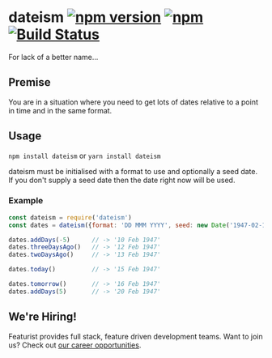 # dateism [![npm version](https://img.shields.io/npm/v/dateism.svg)](https://www.npmjs.com/package/dateism) [![npm](https://img.shields.io/npm/dm/dateism.svg)](https://www.npmjs.com/package/dateism) [![Build Status](https://travis-ci.org/featurist/dateism.svg?branch=master)](https://travis-ci.org/featurist/dateism)

For lack of a better name...

## Premise

You are in a situation where you need to get lots of dates relative to a point in time and in the same format.

## Usage

`npm install dateism` or `yarn install dateism`


dateism must be initialised with a format to use and optionally a seed date. If you don't supply a seed date then the date right now will be used.

### Example

```js
const dateism = require('dateism')
const dates = dateism({format: 'DD MMM YYYY', seed: new Date('1947-02-15')})

dates.addDays(-5)      // -> '10 Feb 1947'
dates.threeDaysAgo()   // -> '12 Feb 1947' 
dates.twoDaysAgo()     // -> '13 Feb 1947'

dates.today()          // -> '15 Feb 1947'

dates.tomorrow()       // -> '16 Feb 1947'
dates.addDays(5)       // -> '20 Feb 1947'
```

## We're Hiring!
Featurist provides full stack, feature driven development teams. Want to join us? Check out [our career opportunities](https://www.featurist.co.uk/careers/).
